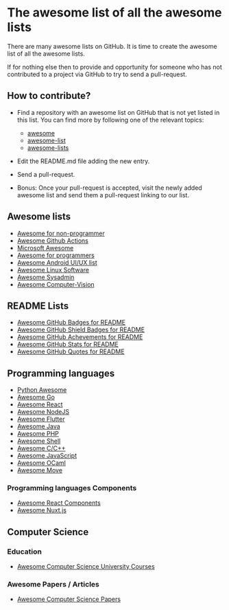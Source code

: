 # The awesome list of all the awesome lists

There are many awesome lists on GitHub. It is time to create the awesome list of all the awesome lists.

If for nothing else then to provide and opportunity for someone who has not contributed to a project via GitHub to try to send a pull-request.

## How to contribute?

* Find a repository with an awesome list on GitHub that is not yet listed in this list. You can find more by following one of the relevant topics:
    * [awesome](https://github.com/topics/awesome)
    * [awesome-list](https://github.com/topics/awesome-list)
    * [awesome-lists](https://github.com/topics/awesome-lists)
* Edit the README.md file adding the new entry.
* Send a pull-request.
  
* Bonus: Once your pull-request is accepted, visit the newly added awesome list and send them a pull-request linking to our list.

## Awesome lists

* [Awesome for non-programmer](https://github.com/szabgab/awesome-for-non-programmers)
* [Awesome Github Actions](https://github.com/sdras/awesome-actions)
* [Microsoft Awesome](https://github.com/Awesome-Windows/Awesome)
* [Awesome for programmers](https://github.com/trimstray/the-book-of-secret-knowledge)
* [Awesome Android UI/UX list](https://github.com/wasabeef/awesome-android-ui)
* [Awesome Linux Software](https://github.com/luong-komorebi/Awesome-Linux-Software)
* [Awesome Sysadmin](https://github.com/kahun/awesome-sysadmin)
* [Awesome Computer-Vision](https://github.com/jbhuang0604/awesome-computer-vision)

## README Lists

* [Awesome GitHub Badges for README](https://github.com/chetanraj/awesome-github-badges)
* [Awesome GitHub Shield Badges for README](https://github.com/Ileriayo/markdown-badges)
* [Awesome GitHub Achevements for README](https://github.com/drknzz/GitHub-Achievements)
* [Awesome GitHub Stats for README](https://github.com/anuraghazra/github-readme-stats)
* [Awesome GitHub Quotes for README](https://github.com/shravan20/github-readme-quotes)

## Programming languages

* [Python Awesome](https://github.com/vinta/awesome-python)
* [Awesome Go](https://github.com/avelino/awesome-go)
* [Awesome React](https://github.com/enaqx/awesome-react)
* [Awesome NodeJS](https://github.com/sindresorhus/awesome-nodejs)
* [Awesome Flutter](https://github.com/Solido/awesome-flutter)
* [Awesome Java](https://github.com/akullpp/awesome-java)
* [Awesome PHP](https://github.com/ziadoz/awesome-php)
* [Awesome Shell](https://github.com/alebcay/awesome-shell)
* [Awesome C/C++](https://github.com/fffaraz/awesome-cpp)
* [Awesome JavaScript](https://github.com/sorrycc/awesome-javascript)
* [Awesome OCaml](https://github.com/ocaml-community/awesome-ocaml)
* [Awesome Move](https://github.com/MystenLabs/awesome-move)

### Programming languages Components
* [Awesome React Components](https://github.com/brillout/awesome-react-components)
* [Awesome Nuxt.js](https://github.com/nuxt/awesome)

## Computer Science

### Education
* [Awesome Computer Science University Courses](https://github.com/prakhar1989/awesome-courses)
  
### Awesome Papers / Articles
* [Awesome Computer Science Papers](https://github.com/papers-we-love/papers-we-love)
